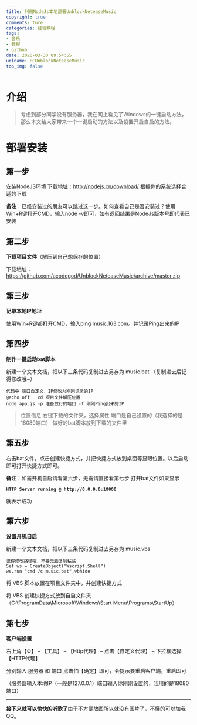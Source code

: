 ```yaml
---
title: 利用NodeJs本地部署UnblockNeteaseMusic
copyright: true
comments: ture
categories: 经验教程
tags:
- 音乐
- 教程
- github
date: 2020-03-30 09:54:55
urlname: PCUnblockNeteaseMusic
top_img: false
---
```

# 介绍
>考虑到部分同学没有服务器，我在网上看见了Windows的一键启动方法，那么本文给大家带来一个一键启动的方法以及设置开启自启的方法。
<!-- more -->
# 部署安装
## 第一步

  安装NodeJS环境 下载地址：<http://nodejs.cn/download/> 根据你的系统选择合适的下载

**备注**：已经安装过的朋友可以跳过这一步。如何查看自己是否安装过？使用Win+R键打开CMD，输入node -v即可，如有返回结果是NodeJs版本号即代表已安装

## 第二步

**下载项目文件**（解压到自己想保存的位置）

下载地址：<https://github.com/acodegod/UnblockNeteaseMusic/archive/master.zip>

## 第三步

**记录本地IP地址**

使用Win+R键都打开CMD，输入ping music.163.com。并记录Ping出来的IP

## 第四步

**制作一键启动bat脚本**

新建一个文本文档，把以下三条代码复制进去另存为 music.bat （复制进去后记得修改哦~）

```
代码中 端口自定义，IP修改为刚刚记录的IP
@echo off   cd 项目文件解压位置
node app.js -p 准备放行的端口 -f 刚刚Ping出来的IP
```

>位置信息:右键下载的文件夹，选择属性
>端口是自己设置的（我选择的是18080端口）
>做好的bat脚本放到下载的文件里

## 第五步
右击bat文件，点击创建快捷方式，并把快捷方式放到桌面等显眼位置。以后启动即可打开快捷方式即可。

**备注**：如需开机自启请看第六步，无需请直接看第七步
打开bat文件如果显示

**`HTTP Server running @ http://0.0.0.0:18080`**

就表示成功

## 第六步
**设置开机自启**

新建一个文本文档，把以下三条代码复制进去另存为 music.vbs

```
记得修改路径哦，不要无脑复制粘贴
Set ws = CreateObject("Wscript.Shell")
ws.run "cmd /c music.bat",vbhide
```

将 VBS 脚本放置在项目文件夹中，并创建快捷方式

将 VBS 创建快捷方式放到自启文件夹（C:\ProgramData\Microsoft\Windows\Start Menu\Programs\StartUp）

## 第七步
**客户端设置**

右上角【⚙】 – 【工具】 – 【Http代理】 – 点击【自定义代理】 – 下拉框选择【HTTP代理】

分别输入 服务器 和 端口 点击怕【确定】即可，会提示要重启客户端，重启即可

（服务器输入本地IP（一般是127.0.0.1）端口输入你刚刚设置的，我用的是18080端口）

******

**接下来就可以愉快的听歌了**由于不方便放图所以就没有图片了，不懂的可以加我QQ。